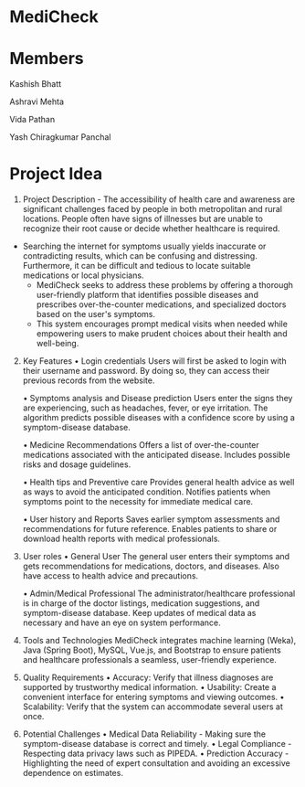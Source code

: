 # MediCheck

# Members

Kashish Bhatt

Ashravi Mehta

Vida Pathan

Yash Chiragkumar Panchal

# Project Idea
1. Project Description - The accessibility of health care and awareness are significant challenges faced by people in both metropolitan and rural locations. People often have signs of illnesses but are unable to recognize their root cause or decide whether healthcare is required. 
- Searching the internet for symptoms usually yields inaccurate or contradicting results, which can be confusing and distressing. Furthermore, it can be difficult and tedious to locate suitable medications or local physicians. 
	- MediCheck seeks to address these problems by offering a thorough user-friendly platform that identifies possible diseases and prescribes over-the-counter medications, and specialized doctors based on the user's symptoms. 
    - This system encourages prompt medical visits when needed while empowering users to make prudent choices about their health and well-being.

2. Key Features
    • Login credentials
Users will first be asked to login with their username and password. By doing so, they can access their previous records from the website.

    • Symptoms analysis and Disease prediction
Users enter the signs they are experiencing, such as headaches, fever, or eye irritation.
The algorithm predicts possible diseases with a confidence score by using a symptom-disease database. 

    • Medicine Recommendations
Offers a list of over-the-counter medications associated with the anticipated disease.
Includes possible risks and dosage guidelines. 

    • Health tips and Preventive care
Provides general health advice as well as ways to avoid the anticipated condition.
Notifies patients when symptoms point to the necessity for immediate medical care. 

    • User history and Reports
Saves earlier symptom assessments and recommendations for future reference.
Enables patients to share or download health reports with medical professionals.

3. User roles
    • General User
The general user enters their symptoms and gets recommendations for medications, doctors, and diseases.
Also have access to health advice and precautions. 

    • Admin/Medical Professional
The administrator/healthcare professional is in charge of the doctor listings, medication suggestions, and symptom-disease database.
Keep updates of medical data as necessary and have an eye on system performance. 

4. Tools and Technologies
    MediCheck integrates machine learning (Weka), Java (Spring Boot), MySQL, Vue.js, and Bootstrap to ensure patients and healthcare professionals a seamless, user-friendly experience.

5. Quality Requirements
    • Accuracy: Verify that illness diagnoses are supported by trustworthy medical information.
    • Usability: Create a convenient interface for entering symptoms and viewing outcomes.
    • Scalability: Verify that the system can accommodate several users at once. 

6. Potential Challenges
    • Medical Data Reliability - Making sure the symptom-disease database is correct and timely. 
    • Legal Compliance -  Respecting data privacy laws such as PIPEDA.
    • Prediction Accuracy -  Highlighting the need of expert consultation and avoiding an excessive dependence on estimates. 
